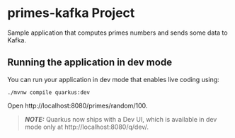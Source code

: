 # primes-kafka Project
Sample application that computes primes numbers and sends some data to Kafka. 

## Running the application in dev mode

You can run your application in dev mode that enables live coding using:
```shell script
./mvnw compile quarkus:dev
```

Open http://localhost:8080/primes/random/100. 
> **_NOTE:_**  Quarkus now ships with a Dev UI, which is available in dev mode only at http://localhost:8080/q/dev/.

